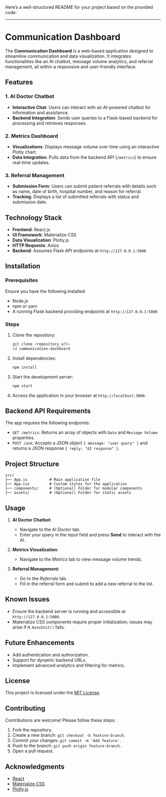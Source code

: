 Here’s a well-structured README for your project based on the provided code:

---

# Communication Dashboard

The **Communication Dashboard** is a web-based application designed to streamline communication and data visualization. It integrates functionalities like an AI chatbot, message volume analytics, and referral management, all within a responsive and user-friendly interface.

## Features

### 1. AI Doctor Chatbot
- **Interactive Chat**: Users can interact with an AI-powered chatbot for information and assistance.
- **Backend Integration**: Sends user queries to a Flask-based backend for processing and retrieves responses.

### 2. Metrics Dashboard
- **Visualizations**: Displays message volume over time using an interactive Plotly chart.
- **Data Integration**: Pulls data from the backend API (`/metrics`) to ensure real-time updates.

### 3. Referral Management
- **Submission Form**: Users can submit patient referrals with details such as name, date of birth, hospital number, and reason for referral.
- **Tracking**: Displays a list of submitted referrals with status and submission date.

## Technology Stack

- **Frontend**: React.js
- **UI Framework**: Materialize CSS
- **Data Visualization**: Plotly.js
- **HTTP Requests**: Axios
- **Backend**: Assumes Flask API endpoints at `http://127.0.0.1:5000`

## Installation

### Prerequisites
Ensure you have the following installed:
- Node.js
- npm or yarn
- A running Flask backend providing endpoints at `http://127.0.0.1:5000`

### Steps
1. Clone the repository:
   ```bash
   git clone <repository_url>
   cd communication-dashboard
   ```

2. Install dependencies:
   ```bash
   npm install
   ```

3. Start the development server:
   ```bash
   npm start
   ```

4. Access the application in your browser at `http://localhost:3000`.

## Backend API Requirements

The app requires the following endpoints:
- `GET /metrics`: Returns an array of objects with `Date` and `Message Volume` properties.
- `POST /ask`: Accepts a JSON object `{ message: "user query" }` and returns a JSON response `{ reply: "AI response" }`.

## Project Structure

```plaintext
src/
├── App.js          # Main application file
├── App.css         # Custom styles for the application
├── components/     # (Optional) Folder for modular components
├── assets/         # (Optional) Folder for static assets
```

## Usage

1. **AI Doctor Chatbot**:
   - Navigate to the *AI Doctor* tab.
   - Enter your query in the input field and press **Send** to interact with the AI.

2. **Metrics Visualization**:
   - Navigate to the *Metrics* tab to view message volume trends.

3. **Referral Management**:
   - Go to the *Referrals* tab.
   - Fill in the referral form and submit to add a new referral to the list.

## Known Issues

- Ensure the backend server is running and accessible at `http://127.0.0.1:5000`.
- Materialize CSS components require proper initialization; issues may arise if `M.AutoInit()` fails.

## Future Enhancements

- Add authentication and authorization.
- Support for dynamic backend URLs.
- Implement advanced analytics and filtering for metrics.

## License

This project is licensed under the [MIT License](LICENSE).

## Contributing

Contributions are welcome! Please follow these steps:
1. Fork the repository.
2. Create a new branch: `git checkout -b feature-branch`.
3. Commit your changes: `git commit -m 'Add feature'`.
4. Push to the branch: `git push origin feature-branch`.
5. Open a pull request.

## Acknowledgments

- [React](https://reactjs.org/)
- [Materialize CSS](https://materializecss.com/)
- [Plotly.js](https://plotly.com/)

